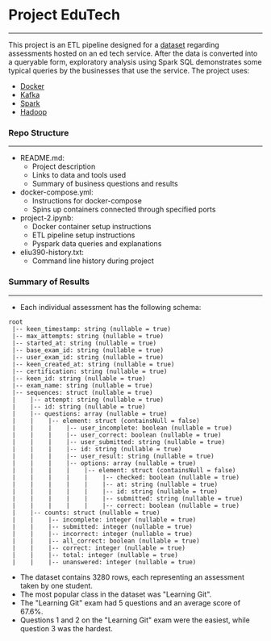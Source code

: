 # Project EduTech
---

This project is an ETL pipeline designed for a [dataset](https://goo.gl/ME6hjp) regarding assessments hosted on an ed tech service. After the data is converted into a queryable form, exploratory analysis using Spark SQL demonstrates some typical queries by the businesses that use the service. The project uses:
  - [Docker](https://www.docker.com/)
  - [Kafka](https://kafka.apache.org/)
  - [Spark](https://spark.apache.org/)
  - [Hadoop](https://hadoop.apache.org/)

### Repo Structure
---

- README.md:
  - Project description
  - Links to data and tools used
  - Summary of business questions and results
- docker-compose.yml:
  - Instructions for docker-compose
  - Spins up containers connected through specified ports
- project-2.ipynb:
  - Docker container setup instructions
  - ETL pipeline setup instructions
  - Pyspark data queries and explanations
- eliu390-history.txt:
  - Command line history during project
  
### Summary of Results
---

- Each individual assessment has the following schema:

```
root
 |-- keen_timestamp: string (nullable = true)
 |-- max_attempts: string (nullable = true)
 |-- started_at: string (nullable = true)
 |-- base_exam_id: string (nullable = true)
 |-- user_exam_id: string (nullable = true)
 |-- keen_created_at: string (nullable = true)
 |-- certification: string (nullable = true)
 |-- keen_id: string (nullable = true)
 |-- exam_name: string (nullable = true)
 |-- sequences: struct (nullable = true)
 |    |-- attempt: string (nullable = true)
 |    |-- id: string (nullable = true)
 |    |-- questions: array (nullable = true)
 |    |    |-- element: struct (containsNull = false)
 |    |    |    |-- user_incomplete: boolean (nullable = true)
 |    |    |    |-- user_correct: boolean (nullable = true)
 |    |    |    |-- user_submitted: string (nullable = true)
 |    |    |    |-- id: string (nullable = true)
 |    |    |    |-- user_result: string (nullable = true)
 |    |    |    |-- options: array (nullable = true)
 |    |    |    |    |-- element: struct (containsNull = false)
 |    |    |    |    |    |-- checked: boolean (nullable = true)
 |    |    |    |    |    |-- at: string (nullable = true)
 |    |    |    |    |    |-- id: string (nullable = true)
 |    |    |    |    |    |-- submitted: string (nullable = true)
 |    |    |    |    |    |-- correct: boolean (nullable = true)
 |    |-- counts: struct (nullable = true)
 |    |    |-- incomplete: integer (nullable = true)
 |    |    |-- submitted: integer (nullable = true)
 |    |    |-- incorrect: integer (nullable = true)
 |    |    |-- all_correct: boolean (nullable = true)
 |    |    |-- correct: integer (nullable = true)
 |    |    |-- total: integer (nullable = true)
 |    |    |-- unanswered: integer (nullable = true)
```


- The dataset contains 3280 rows, each representing an assessment taken by one student.
- The most popular class in the dataset was "Learning Git".
- The "Learning Git" exam had 5 questions and an average score of 67.6%.
- Questions 1 and 2 on the "Learning Git" exam were the easiest, while question 3 was the hardest.